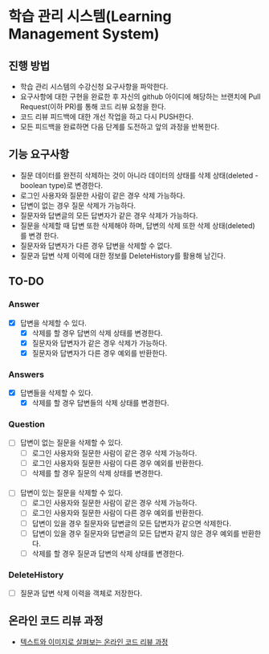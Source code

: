# 학습 관리 시스템(Learning Management System)
## 진행 방법
* 학습 관리 시스템의 수강신청 요구사항을 파악한다.
* 요구사항에 대한 구현을 완료한 후 자신의 github 아이디에 해당하는 브랜치에 Pull Request(이하 PR)를 통해 코드 리뷰 요청을 한다.
* 코드 리뷰 피드백에 대한 개선 작업을 하고 다시 PUSH한다.
* 모든 피드백을 완료하면 다음 단계를 도전하고 앞의 과정을 반복한다.

## 기능 요구사항
* 질문 데이터를 완전히 삭제하는 것이 아니라 데이터의 상태를 삭제 상태(deleted - boolean type)로 변경한다.
* 로그인 사용자와 질문한 사람이 같은 경우 삭제 가능하다.
* 답변이 없는 경우 질문 삭제가 가능하다.
* 질문자와 답변글의 모든 답변자가 같은 경우 삭제가 가능하다.
* 질문을 삭제할 때 답변 또한 삭제해야 하며, 답변의 삭제 또한 삭제 상태(deleted)를 변경
한다.
* 질문자와 답변자가 다른 경우 답변을 삭제할 수 없다.
* 질문과 답변 삭제 이력에 대한 정보를 DeleteHistory를 활용해 남긴다.

## TO-DO
### Answer
* [X] 답변을 삭제할 수 있다.
  * [X] 삭제를 할 경우 답변의 삭제 상태를 변경한다.
  * [X] 질문자와 답변자가 같은 경우 삭제가 가능하다.
  * [X] 질문자와 답변자가 다른 경우 예외를 반환한다.

### Answers
* [X] 답변들을 삭제할 수 있다.
  * [X] 삭제를 할 경우 답변들의 삭제 상태를 변경한다.

### Question
* [ ] 답변이 없는 질문을 삭제할 수 있다.
  * [ ] 로그인 사용자와 질문한 사람이 같은 경우 삭제 가능하다.
  * [ ] 로그인 사용자와 질문한 사람이 다른 경우 예외를 반환한다.
  * [ ] 삭제를 할 경우 질문의 삭제 상태를 변경한다.
####
* [ ] 답변이 있는 질문을 삭제할 수 있다.
  * [ ] 로그인 사용자와 질문한 사람이 같은 경우 삭제 가능하다.
  * [ ] 로그인 사용자와 질문한 사람이 다른 경우 예외를 반환한다.
  * [ ] 답변이 있을 경우 질문자와 답변글의 모든 답변자가 같으면 삭제한다.
  * [ ] 답변이 있을 경우 질문자와 답변글의 모든 답변자 같지 않은 경우 예외를 반환한다.
  * [ ] 삭제를 할 경우 질문과 답변의 삭제 상태를 변경한다.
  
### DeleteHistory
* [ ] 질문과 답변 삭제 이력을 객체로 저장한다.

## 온라인 코드 리뷰 과정
* [텍스트와 이미지로 살펴보는 온라인 코드 리뷰 과정](https://github.com/next-step/nextstep-docs/tree/master/codereview)
